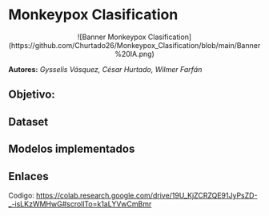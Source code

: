 # Monkeypox Clasification
<center>
  ![Banner Monkeypox Clasification](https://github.com/Churtado26/Monkeypox_Clasification/blob/main/Banner%20IA.png)
</center>

**Autores:** *Gysselis Vásquez, César Hurtado, Wilmer Farfán*

## Objetivo:

## Dataset

## Modelos implementados

## Enlaces
Codigo: https://colab.research.google.com/drive/19U_KjZCRZQE91JyPsZD-_-isLKzWMHwG#scrollTo=k1aLYVwCmBmr
